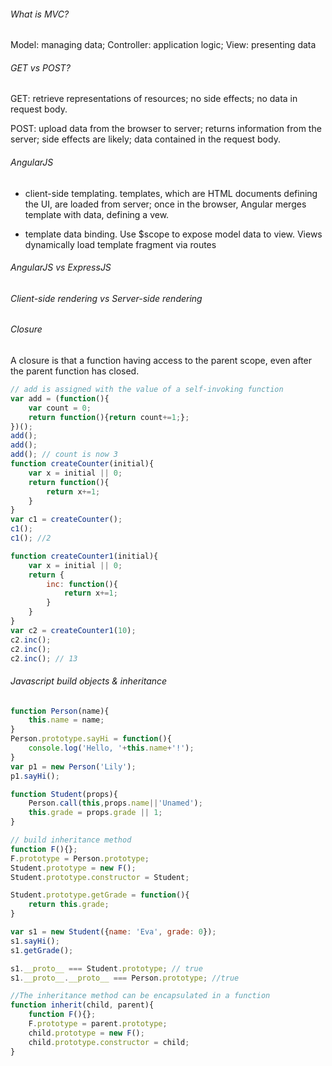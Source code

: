 ###### What is MVC?

Model: managing data; Controller: application logic; View: presenting data

###### GET vs POST?

GET: retrieve representations of resources; no side effects; no data in request body. 

POST: upload data from the browser to server; returns information from the server; side effects are likely; data contained in the request body.

###### AngularJS
* client-side templating. templates, which are HTML documents defining the UI, are loaded from server; once in the browser, Angular merges template with data, defining a vew.

* template data binding. Use $scope to expose model data to view. Views dynamically load template fragment via routes

###### AngularJS vs ExpressJS
###### Client-side rendering vs Server-side rendering

###### Closure
A closure is that a function having access to the parent scope, even after the parent function has closed.
```javascript
// add is assigned with the value of a self-invoking function
var add = (function(){
	var count = 0;
	return function(){return count+=1;};
})();
add();
add();
add(); // count is now 3
function createCounter(initial){
	var x = initial || 0;
	return function(){
		return x+=1;
	}
}
var c1 = createCounter();
c1();
c1(); //2

function createCounter1(initial){
	var x = initial || 0;
	return {
		inc: function(){
			return x+=1;
		}
	}
}
var c2 = createCounter1(10);
c2.inc();
c2.inc();
c2.inc(); // 13
```

###### Javascript build objects & inheritance
```javascript
function Person(name){
	this.name = name;
}
Person.prototype.sayHi = function(){
	console.log('Hello, '+this.name+'!');
}
var p1 = new Person('Lily');
p1.sayHi();

function Student(props){
	Person.call(this,props.name||'Unamed');
	this.grade = props.grade || 1;
}

// build inheritance method
function F(){}; 
F.prototype = Person.prototype;
Student.prototype = new F();
Student.prototype.constructor = Student;

Student.prototype.getGrade = function(){
	return this.grade;
}

var s1 = new Student({name: 'Eva', grade: 0});
s1.sayHi();
s1.getGrade();

s1.__proto__ === Student.prototype; // true
s1.__proto__.__proto__ === Person.prototype; //true

//The inheritance method can be encapsulated in a function
function inherit(child, parent){
	function F(){};
	F.prototype = parent.prototype;
	child.prototype = new F();
	child.prototype.constructor = child;
}

```
